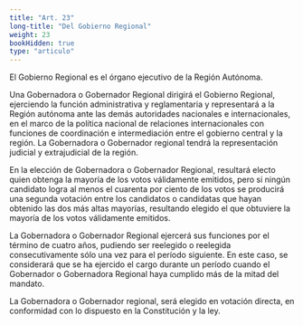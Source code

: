 ```yaml
---
title: "Art. 23"
long-title: "Del Gobierno Regional"
weight: 23
bookHidden: true
type: "articulo"
---
```

El Gobierno Regional es el órgano ejecutivo de la Región Autónoma.

Una Gobernadora o Gobernador Regional dirigirá el Gobierno Regional, ejerciendo la función administrativa y reglamentaria y representará a la Región autónoma ante las demás autoridades nacionales e internacionales, en el marco de la política nacional
de relaciones internacionales con funciones de coordinación e intermediación entre el gobierno central y la región. La Gobernadora o Gobernador regional tendrá la representación judicial y extrajudicial de la región.

En la elección de Gobernadora o Gobernador Regional, resultará electo quien obtenga la mayoría de los votos válidamente emitidos, pero si ningún candidato logra al menos el cuarenta por ciento de los votos se producirá una segunda votación entre los candidatos o candidatas que hayan obtenido las dos más altas mayorías, resultando elegido el que obtuviere la mayoría de los votos válidamente emitidos.

La Gobernadora o Gobernador Regional ejercerá sus funciones por el término de cuatro años, pudiendo ser reelegido o reelegida consecutivamente sólo una vez para el período siguiente. En este caso, se considerará que se ha ejercido el cargo durante un período cuando el Gobernador o Gobernadora Regional haya cumplido más de la mitad del mandato.

La Gobernadora o Gobernador regional, será elegido en votación directa, en conformidad con lo dispuesto en la Constitución y la ley.